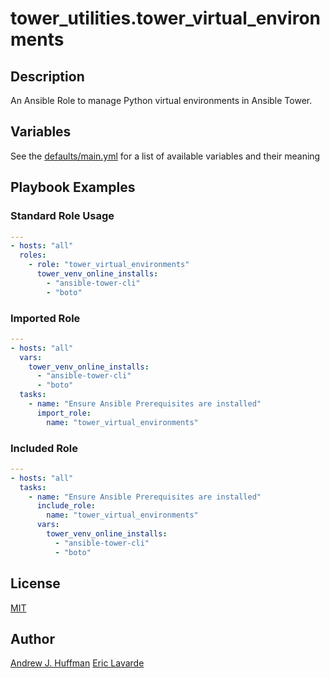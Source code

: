 # tower_utilities.tower_virtual_environments

## Description
An Ansible Role to manage Python virtual environments in Ansible Tower.

## Variables

See the [defaults/main.yml](defaults/main.yml) for a list of available variables and their meaning

## Playbook Examples
### Standard Role Usage
```yaml
---
- hosts: "all"
  roles:
    - role: "tower_virtual_environments"
      tower_venv_online_installs:
        - "ansible-tower-cli"
        - "boto"
```
### Imported Role
```yaml
---
- hosts: "all"
  vars:
    tower_venv_online_installs:
      - "ansible-tower-cli"
      - "boto"
  tasks:
    - name: "Ensure Ansible Prerequisites are installed"
      import_role:
        name: "tower_virtual_environments"
```
### Included Role
```yaml
---
- hosts: "all"
  tasks:
    - name: "Ensure Ansible Prerequisites are installed"
      include_role:
        name: "tower_virtual_environments"
      vars:
        tower_venv_online_installs:
          - "ansible-tower-cli"
          - "boto"
```
## License
[MIT](LICENSE)

## Author
[Andrew J. Huffman](https://github.com/ahuffman)
[Eric Lavarde](https://github.com/ericzolf)
